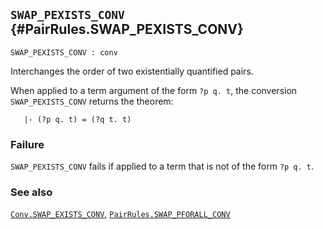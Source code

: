 ## `SWAP_PEXISTS_CONV` {#PairRules.SWAP_PEXISTS_CONV}


```
SWAP_PEXISTS_CONV : conv
```



Interchanges the order of two existentially quantified pairs.


When applied to a term argument of the form `?p q. t`, the conversion
`SWAP_PEXISTS_CONV` returns the theorem:
    
       |- (?p q. t) = (?q t. t)
    



### Failure

`SWAP_PEXISTS_CONV` fails if applied to a term that is not of the form
`?p q. t`.

### See also

[`Conv.SWAP_EXISTS_CONV`](#Conv.SWAP_EXISTS_CONV), [`PairRules.SWAP_PFORALL_CONV`](#PairRules.SWAP_PFORALL_CONV)

